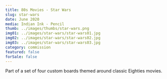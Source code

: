 ```yaml
---
title: 80s Movies - Star Wars
slug: star-wars
date: June 2020
media: Indian Ink - Pencil
thumb: ../images/thumbs/star-wars.png
img01: ../images/star-wars/star-wars01.jpg
img02: ../images/star-wars/star-wars02.jpg
img03: ../images/star-wars/star-wars03.jpg
category: commission
featured: false
forSale: false
---
```


Part of a set of four custom boards themed around classic Eighties movies.